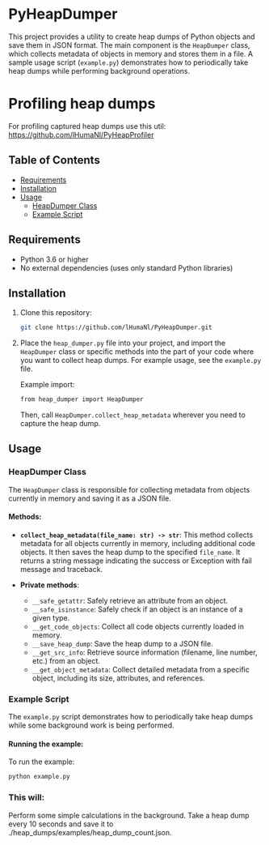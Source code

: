 # PyHeapDumper

This project provides a utility to create heap dumps of Python objects and save them in JSON format. The main component
is the `HeapDumper` class, which collects metadata of objects in memory and stores them in a file. A sample usage
script (`example.py`) demonstrates how to periodically take heap dumps while performing background operations.

# Profiling heap dumps

For profiling captured heap dumps use this util: https://github.com/lHumaNl/PyHeapProfiler

## Table of Contents

- [Requirements](#requirements)
- [Installation](#installation)
- [Usage](#usage)
    - [HeapDumper Class](#heapdumper-class)
    - [Example Script](#example-script)

## Requirements

- Python 3.6 or higher
- No external dependencies (uses only standard Python libraries)

## Installation

1. Clone this repository:
    ```bash
    git clone https://github.com/lHumaNl/PyHeapDumper.git
    ```

2. Place the `heap_dumper.py` file into your project, and import the `HeapDumper` class or specific methods into the
   part of your code where you want to collect heap dumps. For example usage, see the `example.py` file.

   Example import:
    ```bash
    from heap_dumper import HeapDumper
    ```

   Then, call `HeapDumper.collect_heap_metadata` wherever you need to capture the heap dump.

## Usage

### HeapDumper Class

The `HeapDumper` class is responsible for collecting metadata from objects currently in memory and saving it as a JSON
file.

#### Methods:

- **`collect_heap_metadata(file_name: str) -> str`**:
  This method collects metadata for all objects currently in memory, including additional code objects. It then saves
  the heap dump to the specified `file_name`. It returns a string message indicating the success or Exception with fail
  message and traceback.

- **Private methods**:
    - `__safe_getattr`: Safely retrieve an attribute from an object.
    - `__safe_isinstance`: Safely check if an object is an instance of a given type.
    - `__get_code_objects`: Collect all code objects currently loaded in memory.
    - `__save_heap_dump`: Save the heap dump to a JSON file.
    - `__get_src_info`: Retrieve source information (filename, line number, etc.) from an object.
    - `__get_object_metadata`: Collect detailed metadata from a specific object, including its size, attributes, and
      references.

### Example Script

The `example.py` script demonstrates how to periodically take heap dumps while some background work is being performed.

#### Running the example:

To run the example:

```bash
python example.py
```

### This will:

Perform some simple calculations in the background.
Take a heap dump every 10 seconds and save it to ./heap_dumps/examples/heap_dump_count.json.